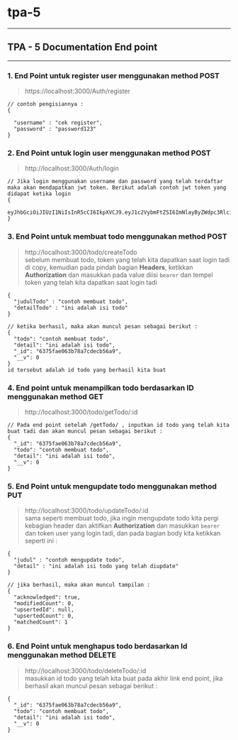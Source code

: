 # tpa-5
---
## TPA - 5 Documentation End point
---
### 1. End Point untuk register user menggunakan method POST
>https://localhost:3000/Auth/register
```
// contoh pengisiannya :
{

  "username" : "cek register",
  "password" : "password123"
}
```

### 2. End Point untuk login user menggunakan method POST
>http://localhost:3000/Auth/login
```
// Jika login menggunakan username dan password yang telah terdaftar maka akan mendapatkan jwt token. Berikut adalah contoh jwt token yang didapat ketika login
{
    eyJhbGciOiJIUzI1NiIsInR5cCI6IkpXVCJ9.eyJ1c2VybmFtZSI6ImNlayByZWdpc3RlciIsImlhdCI6MTY2ODY3NTIxNH0.UPs88zRr_fDKs4XZqIaxrbGXg8FK75SGJNDIboqQHXk
}
```
### 3. End Point untuk membuat todo menggunakan method POST
>http://localhost:3000/todo/createTodo <br>
sebelum membuat todo, token yang telah kita dapatkan saat login tadi di copy, kemudian pada pindah bagian **Headers**, ketikkan **Authorization** dan masukkan pada value diisi ``bearer`` dan tempel token yang telah kita dapatkan saat login tadi
```
{
  "judulTodo" : "contoh membuat todo",
  "detailTodo" : "ini adalah isi todo"
}

// ketika berhasil, maka akan muncul pesan sebagai berikut :
{
  "todo": "contoh membuat todo",
  "detail": "ini adalah isi todo",
  "_id": "6375fae063b78a7cdecb56a9",
  "__v": 0
}
id tersebut adalah id todo yang berhasil kita buat
```
### 4. End point untuk menampilkan todo berdasarkan ID menggunakan method GET
>http://localhost:3000/todo/getTodo/:id
```
// Pada end point setelah /getTodo/ , inputkan id todo yang telah kita buat tadi dan akan muncul pesan sebagai berikut :
{
  "_id": "6375fae063b78a7cdecb56a9",
  "todo": "contoh membuat todo",
  "detail": "ini adalah isi todo",
  "__v": 0
}
```

### 5. End Point untuk mengupdate todo menggunakan method PUT
>http://localhost:3000/todo/updateTodo/:id <br>
sama seperti membuat todo, jika ingin mengupdate todo kita pergi kebagian header dan aktifkan **Authorization** dan masukkan ``bearer`` dan token user yang login tadi, dan pada bagian body kita ketikkan seperti ini :
```
{
  "judul" : "contoh mengupdate todo",
  "detail" : "ini adalah isi todo yang telah diupdate"
}

// jika berhasil, maka akan muncul tampilan :
{
  "acknowledged": true,
  "modifiedCount": 0,
  "upsertedId": null,
  "upsertedCount": 0,
  "matchedCount": 1
}
```

### 6. End Point untuk menghapus todo berdasarkan Id menggunakan method DELETE
>http://localhost:3000/todo/deleteTodo/:id <br>
masukkan id todo yang telah kita buat pada akhir link end point, jika berhasil akan muncul pesan sebagai berikut :
```
{
  "_id": "6375fae063b78a7cdecb56a9",
  "todo": "contoh membuat todo",
  "detail": "ini adalah isi todo",
  "__v": 0
}
```
